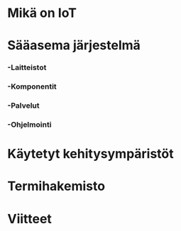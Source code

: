 # Mikä on IoT
# Sääasema järjestelmä
### -Laitteistot
### -Komponentit
### -Palvelut
### -Ohjelmointi
# Käytetyt kehitysympäristöt
# Termihakemisto
# Viitteet